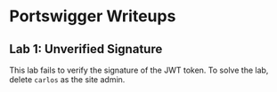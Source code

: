 # Portswigger Writeups

## Lab 1: Unverified Signature

This lab fails to verify the signature of the JWT token. To solve the lab, delete `carlos` as the site admin. 